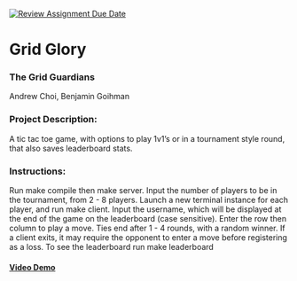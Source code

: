 [![Review Assignment Due Date](https://classroom.github.com/assets/deadline-readme-button-22041afd0340ce965d47ae6ef1cefeee28c7c493a6346c4f15d667ab976d596c.svg)](https://classroom.github.com/a/Vh67aNdh)
# Grid Glory

### The Grid Guardians

Andrew Choi, Benjamin Goihman

### Project Description:

A tic tac toe game, with options to play 1v1’s or in a tournament style round, that also saves leaderboard stats.

### Instructions: 
Run make compile then make server. Input the number of players to be in the tournament, from 2 - 8 players. Launch a new terminal instance for each player, and run make client. Input the username, which will be displayed at the end of the game on the leaderboard (case sensitive). Enter the row then column to play a move. Ties end after 1 - 4 rounds, with a random winner. If a client exits, it may require the opponent to enter a move before registering as a loss. To see the leaderboard run make leaderboard



#### [Video Demo](https://drive.google.com/drive/folders/1BEWJQzASW3TkkoJ1ETcFE7B5gUP90PY7?usp=sharing)